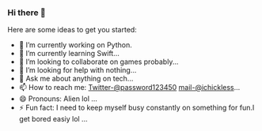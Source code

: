 ### Hi there 👋

Here are some ideas to get you started:

- 🔭 I’m currently working on Python.
- 🌱 I’m currently learning Swift...
- 👯 I’m looking to collaborate on games probably...
- 🤔 I’m looking for help with nothing...
- 💬 Ask me about anything on tech...
- 📫 How to reach me: [Twitter-@password123450](https://twitter.com/password123450) [mail-@ichickless](http://secmail.pro/)...
- 😄 Pronouns: Alien lol ...
- ⚡ Fun fact: I need to keep myself busy constantly on something for fun.I get bored easiy lol ...
